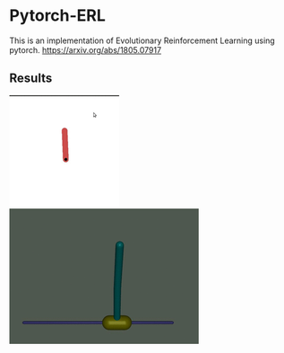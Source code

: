 # Pytorch-ERL
This is an implementation of Evolutionary Reinforcement Learning using pytorch.
https://arxiv.org/abs/1805.07917
## Results
![Pendulum-v0](https://github.com/lyp741/Pytorch-ERL/raw/master/pendulum.gif)
![InvertedDoublePendulum-v2](https://github.com/lyp741/Pytorch-ERL/raw/master/inverted.gif)
